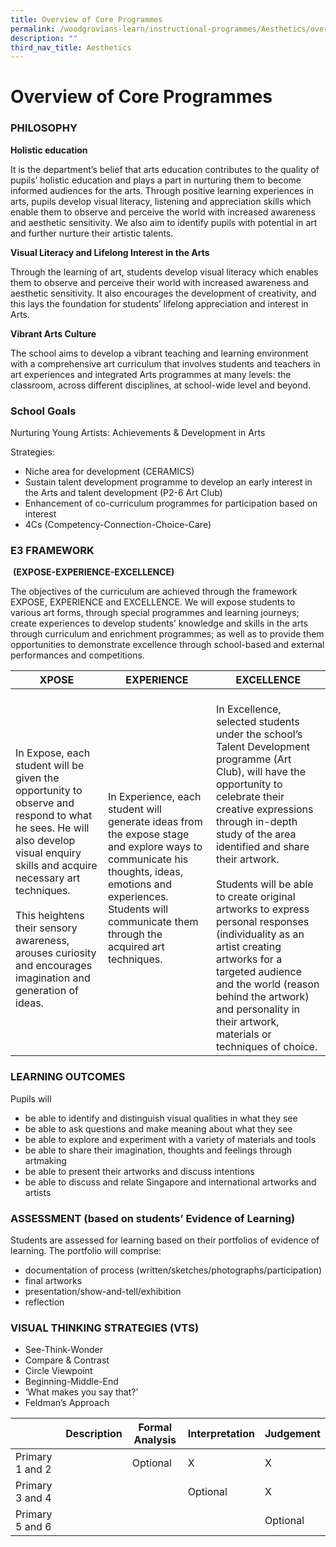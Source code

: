 ```yaml
---
title: Overview of Core Programmes
permalink: /woodgrovians-learn/instructional-programmes/Aesthetics/overview-of-core-programmes
description: ""
third_nav_title: Aesthetics
---
```

# **Overview of Core Programmes**

### PHILOSOPHY

**Holistic education**

It is the department’s belief that arts education contributes to the quality of pupils’ holistic education and plays a part in nurturing them to become informed audiences for the arts. Through positive learning experiences in arts, pupils develop visual literacy, listening and appreciation skills which enable them to observe and perceive the world with increased awareness and aesthetic sensitivity. We also aim to identify pupils with potential in art and further nurture their artistic talents.

**Visual Literacy and Lifelong Interest in the Arts**

Through the learning of art, students develop visual literacy which enables them to observe and perceive their world with increased awareness and aesthetic sensitivity. It also encourages the development of creativity, and this lays the foundation for students’ lifelong appreciation and interest in Arts.

**Vibrant Arts Culture**

The school aims to develop a vibrant teaching and learning environment with a comprehensive art curriculum that involves students and teachers in art experiences and integrated Arts programmes at many levels: the classroom, across different disciplines, at school-wide level and beyond.

### School Goals

Nurturing Young Artists: Achievements & Development in Arts

Strategies:

*   Niche area for development (CERAMICS)
*   Sustain talent development programme to develop an early interest in the Arts and talent development (P2-6 Art Club)
*   Enhancement of co-curriculum programmes for participation based on interest
*   4Cs (Competency-Connection-Choice-Care)

### E3 FRAMEWORK

 **(EXPOSE-EXPERIENCE-EXCELLENCE)**

The objectives of the curriculum are achieved through the framework EXPOSE, EXPERIENCE and EXCELLENCE. We will expose students to various art forms, through special programmes and learning journeys; create experiences to develop students’ knowledge and skills in the arts through curriculum and enrichment programmes; as well as to provide them opportunities to demonstrate excellence through school-based and external performances and competitions.

| XPOSE<br>  	| EXPERIENCE 	| EXCELLENCE 	|
|---	|---	|---	|
| <br>In Expose, each student will be given the opportunity to observe and respond to what he sees. He will also develop visual enquiry skills and acquire necessary art techniques.<br><br>This heightens their sensory awareness, arouses curiosity and encourages imagination and generation of ideas. 	| <br>In Experience, each student will generate ideas from the expose stage and explore ways to communicate his thoughts, ideas, emotions and experiences. Students will communicate them through the acquired art techniques.<br> 	| <br>In Excellence, selected students under the school’s Talent Development programme (Art Club), will have the opportunity to celebrate their creative expressions through in-depth study of the area identified and share their artwork.<br><br>Students will be able to create original artworks to express personal responses (individuality as an artist creating artworks for a targeted audience and the world (reason behind the artwork) and personality in their artwork, materials or techniques of choice. 	|


### LEARNING OUTCOMES

Pupils will

*   be able to identify and distinguish visual qualities in what they see  
*   be able to ask questions and make meaning about what they see  
*   be able to explore and experiment with a variety of materials and tools   
*   be able to share their imagination, thoughts and feelings through artmaking    
*   be able to present their artworks and discuss intentions    
*   be able to discuss and relate Singapore and international artworks and artists   
    
### ASSESSMENT (based on students’ Evidence of Learning)

Students are assessed for learning based on their portfolios of evidence of learning. The portfolio will comprise:

*   documentation of process (written/sketches/photographs/participation)  
*   final artworks  
*   presentation/show-and-tell/exhibition  
*   reflection  
    
### VISUAL THINKING STRATEGIES (VTS)

*   See-Think-Wonder  
*   Compare & Contrast  
*   Circle Viewpoint  
*   Beginning-Middle-End  
*   ‘What makes you say that?’  
*   Feldman’s Approach

|  	| Description 	| Formal Analysis 	| Interpretation 	| Judgement 	|
|---	|---	|---	|---	|---	|
| Primary 1 and 2 	|   	| Optional 	| X 	| X 	|
| Primary 3 and 4 	|   	|   	| Optional 	| X 	|
| Primary 5 and 6 	|   	|   	|   	| Optional 	|